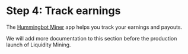 # Step 4: Track earnings

The [Hummingbot Miner](https://miners.hummingbot.io) app helps you track your earnings and payouts. 

We will add more documentation to this section before the production launch of Liquidity Mining.
